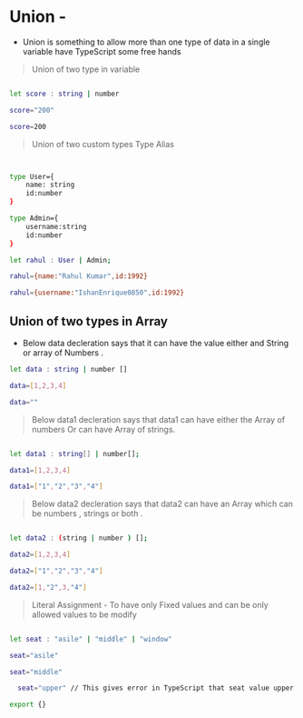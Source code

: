 # Union -

- Union is something to allow more than one type of data in a single variable have TypeScript some free hands




> Union of two type in variable
```sh

let score : string | number 

score="200"

score=200


```


> Union of two custom types Type Alias

```sh


type User={
    name: string
    id:number
}

type Admin={
    username:string
    id:number
}

let rahul : User | Admin;

rahul={name:"Rahul Kumar",id:1992}

rahul={username:"IshanEnrique0850",id:1992}

```

## Union of two types in Array

- Below data decleration says that it can have the value either and String or array of Numbers . 

```sh
let data : string | number []

data=[1,2,3,4]

data=""

```

>  Below data1 decleration says that data1 can have either the Array of numbers Or can have Array of strings.

```sh

let data1 : string[] | number[];

data1=[1,2,3,4]

data1=["1","2","3","4"]

```

> Below data2 decleration says that data2 can have an Array which can be numbers , strings or both .

```sh

let data2 : (string | number ) [];

data2=[1,2,3,4]

data2=["1","2","3","4"]

data2=[1,"2",3,"4"]

```

> Literal Assignment - To have only Fixed values and can be only allowed values to be modify

```sh

let seat : "asile" | "middle" | "window"

seat="asile"

seat="middle"

  seat="upper" // This gives error in TypeScript that seat value upper is not allowed.

export {}

```